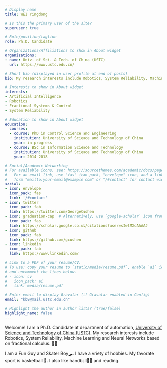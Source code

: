 ```yaml
---
# Display name
title: WEI Yingdong

# Is this the primary user of the site?
superuser: true

# Role/position/tagline
role: Ph.D. Candidate

# Organizations/Affiliations to show in About widget
organizations:
- name: Univ. of Sci. & Tech. of China (USTC)
  url: https://www.ustc.edu.cn/

# Short bio (displayed in user profile at end of posts)
bio: My research interests include Robotics, System Reliability, Machine Learning and Neural Networks based on fractional calculus.

# Interests to show in About widget
interests:
- Artificial Intelligence
- Robotics
- Fractional Systems & Control
- System Reliability

# Education to show in About widget
education:
  courses:
  - course: PhD in Control Science and Engineering
    institution: University of Science and Technology of China
    year: in progress
  - course: BSc in Information Science and Technology
    institution: University of Science and Technology of China
    year: 2014-2018

# Social/Academic Networking
# For available icons, see: https://sourcethemes.com/academic/docs/page-builder/#icons
#   For an email link, use "fas" icon pack, "envelope" icon, and a link in the
#   form "mailto:your-email@example.com" or "/#contact" for contact widget.
social:
- icon: envelope
  icon_pack: fas
  link: '/#contact'
- icon: twitter
  icon_pack: fab
  link: https://twitter.com/GeorgeCushen
- icon: graduation-cap  # Alternatively, use `google-scholar` icon from `ai` icon pack
  icon_pack: fas
  link: https://scholar.google.co.uk/citations?user=sIwtMXoAAAAJ
- icon: github
  icon_pack: fab
  link: https://github.com/gcushen
- icon: linkedin
  icon_pack: fab
  link: https://www.linkedin.com/

# Link to a PDF of your resume/CV.
# To use: copy your resume to `static/media/resume.pdf`, enable `ai` icons in `params.toml`, 
# and uncomment the lines below.
# - icon: cv
#   icon_pack: ai
#   link: media/resume.pdf

# Enter email to display Gravatar (if Gravatar enabled in Config)
email: "kb8@mail.ustc.edu.cn"

# Highlight the author in author lists? (true/false)
highlight_name: false
---
```


Welcome! I am a Ph.D. Candidate at department of automation, [University of Science and Technology of China (USTC)](https://www.ustc.edu.cn/). My research interests include Robotics, System Reliability, Machine Learning and Neural Networks based on fractional calculus. :technologist:

I am a Fun Guy and Skater Boy:skateboard:. I have a vriety of hobbies. My favorate sport is basketball :basketball:. I also like handball:man_playing_handball: and reading.
